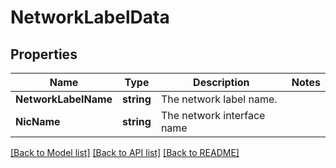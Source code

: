 # NetworkLabelData

## Properties

Name | Type | Description | Notes
------------ | ------------- | ------------- | -------------
**NetworkLabelName** | **string** | The network label name. | 
**NicName** | **string** | The network interface name | 

[[Back to Model list]](../README.md#documentation-for-models) [[Back to API list]](../README.md#documentation-for-api-endpoints) [[Back to README]](../README.md)


